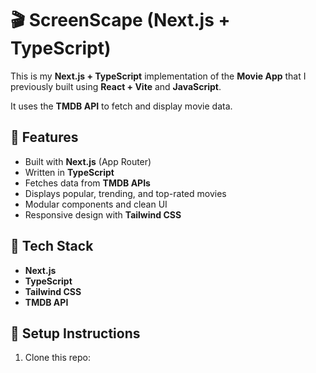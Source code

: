 # 🎬 ScreenScape (Next.js + TypeScript)

This is my **Next.js + TypeScript** implementation of the **Movie App** that I previously built using **React + Vite** and **JavaScript**.

It uses the **TMDB API** to fetch and display movie data.

## 🚀 Features

- Built with **Next.js** (App Router)
- Written in **TypeScript**
- Fetches data from **TMDB APIs**
- Displays popular, trending, and top-rated movies
- Modular components and clean UI
- Responsive design with **Tailwind CSS**

## 🔧 Tech Stack

- **Next.js**
- **TypeScript**
- **Tailwind CSS**
- **TMDB API**

## 🔑 Setup Instructions

1. Clone this repo:

   ```bash

   
   ```
